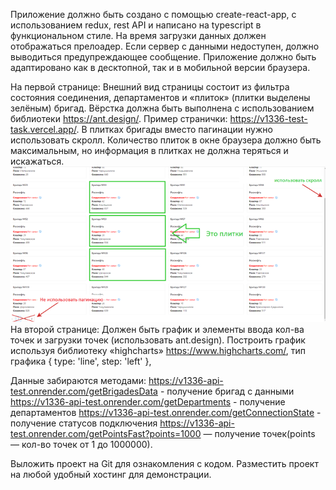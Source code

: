 Приложение должно быть создано с помощью create-react-app, с использованием redux, rest API и написано на typescript в функциональном стиле.
На время загрузки данных должен отображаться прелоадер. Если сервер с данными недоступен, должно выводиться предупреждающее сообщение.
Приложение должно быть адаптировано как в десктопной, так и в мобильной версии браузера.

На первой странице:
Внешний вид страницы состоит из фильтра состояния соединения, департаментов и «плиток» (плитки выделены зелёным) бригад. Вёрстка должна быть выполнена с использованием библиотеки https://ant.design/. Пример странички: https://v1336-test-task.vercel.app/. В плитках бригады вместо пагинации нужно использовать скролл. Количество плиток в окне браузера должно быть максимальным, но информация в плитках не должна теряться и искажаться.
![alt text](image.png)
На второй странице:
Должен быть график и элементы ввода кол-ва точек и загрузки точек (использовать ant.design). Построить график используя библиотеку «highcharts» https://www.highcharts.com/, тип графика { type: 'line', step: 'left' },

Данные забираются методами: 
https://v1336-api-test.onrender.com/getBrigadesData - получение бригад с данными
https://v1336-api-test.onrender.com/getDepartments - получение департаментов
https://v1336-api-test.onrender.com/getConnectionState - получение статусов подключения
https://v1336-api-test.onrender.com/getPointsFast?points=1000 — получение точек(points — кол-во точек от 1 до 1000000).

Выложить проект на Git для ознакомления с кодом.
Разместить проект на любой удобный хостинг для демонстрации.
